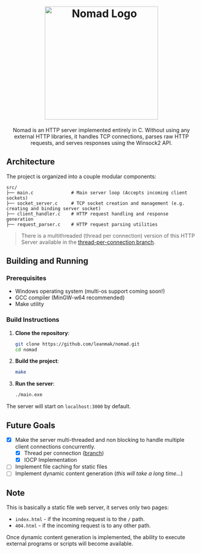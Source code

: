<div align="center">
  <h1>
    <img width="300" alt="Nomad Logo" src="https://github.com/user-attachments/assets/4754b671-1fd1-429a-b3ae-0285e048ed23" />
  </h1>

  <p>Nomad is an HTTP server implemented entirely in C. Without using any external HTTP libraries, it handles TCP connections, parses raw HTTP requests, and serves responses using the Winsock2 API.</p>
</div>

## Architecture

The project is organized into a couple modular components:

```
src/
├── main.c              # Main server loop (Accepts incoming client sockets)
├── socket_server.c     # TCP socket creation and management (e.g. creating and binding server socket)
├── client_handler.c    # HTTP request handling and response generation
├── request_parser.c    # HTTP request parsing utilities
```

> There is a multithreaded (thread per connection) version of this HTTP Server available in the [thread-per-connection branch](https://github.com/leanmak/nomad/tree/thread-per-connection).

## Building and Running

### Prerequisites

- Windows operating system (multi-os support coming soon!)
- GCC compiler (MinGW-w64 recommended)
- Make utility

### Build Instructions

1. **Clone the repository**:
   ```bash
   git clone https://github.com/leanmak/nomad.git
   cd nomad
   ```

2. **Build the project**:
   ```bash
   make
   ```

3. **Run the server**:
   ```bash
   ./main.exe
   ```

The server will start on `localhost:3000` by default.

## Future Goals
- [X] Make the server multi-threaded and non blocking to handle multiple client connections concurrently.
  - [X] Thread per connection ([branch](https://github.com/leanmak/nomad/tree/thread-per-connection))
  - [X] IOCP Implementation
- [ ] Implement file caching for static files
- [ ] Implement dynamic content generation (_this will take a long time..._)

## Note
This is basically a static file web server, it serves only two pages:
- ``index.html`` - if the incoming request is to the ``/`` path.
- ``404.html`` - if the incoming request is to any other path.<br>

<p>Once dynamic content generation is implemented, the ability to execute external programs or scripts will become available.</p>
